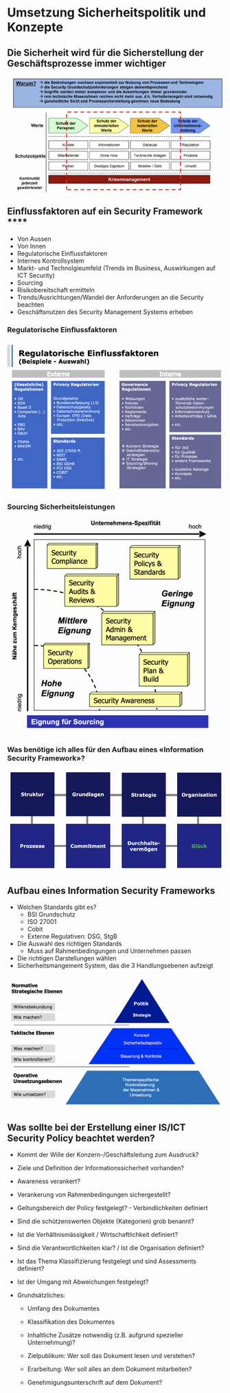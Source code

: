 # Umsetzung Sicherheitspolitik und Konzepte

## Die Sicherheit wird für die Sicherstellung der Geschäftsprozesse **immer wichtiger**

![](../.gitbook/assets/image%20%28133%29.png)

## Einflussfaktoren auf ein Security Framework ****

* Von Aussen
* Von Innen
* Regulatorische Einflussfaktoren
* Internes Kontrollsystem
* Markt- und Technolgieumfeld \(Trends im Business, Auswirkungen auf ICT Security\)
* Sourcing
* Risikobereitschaft ermitteln
* Trends/Ausrichtungen/Wandel der Anforderungen an die Security beachten
*  Geschäftsnutzen des Security Management Systems erheben

### Regulatorische Einflussfaktoren

![](../.gitbook/assets/image%20%28127%29.png)



### Sourcing Sicherheitsleistungen

![](../.gitbook/assets/image%20%28132%29.png)

### Was benötige ich alles für den Aufbau eines «Information Security Framework»?

![](../.gitbook/assets/image%20%28134%29.png)

## Aufbau eines Information Security Frameworks

* Welchen Standards gibt es?
  * BSI Grundschutz
  * ISO 27001
  * Cobit
  * Externe Regulativen: DSG, StgB
* Die Auswahl des richtigen Standards
  * Muss auf Rahmenbedingungen und Unternehmen passen
* Die richtigen Darstellungen wählen
* Sicherheitsmangement System, das die 3 Handlungsebenen aufzeigt 

![](../.gitbook/assets/image%20%28129%29.png)

## Was sollte bei der Erstellung einer IS/ICT Security Policy beachtet werden?

* Kommt der Wille der Konzern-/Geschäftsleitung zum Ausdruck?
* Ziele und Definition der Informationssicherheit vorhanden?
* Awareness verankert?
* Verankerung von Rahmenbedingungen sichergestellt?
* Geltungsbereich der Policy festgelegt? - Verbindlichkeiten definiert
* Sind die schützenswerten Objekte \(Kategorien\) grob benannt? 
* Ist die Verhältnismässigkeit / Wirtschaftlichkeit definiert?
* Sind die Verantwortlichkeiten klar? / Ist die Organisation definiert? 
* Ist das Thema Klassifizierung festgelegt und sind Assessments definiert? 
* Ist der Umgang mit Abweichungen festgelegt? 
* Grundsätzliches:

  - Umfang des Dokumentes

  - Klassifikation des Dokumentes

  - Inhaltliche Zusätze notwendig \(z.B. aufgrund spezieller Unternehmung\)?

  - Zielpublikum: Wer soll das Dokument lesen und verstehen?

  - Erarbeitung: Wer soll alles an dem Dokument mitarbeiten?

  - Genehmigungsunterschrift auf dem Dokument?













